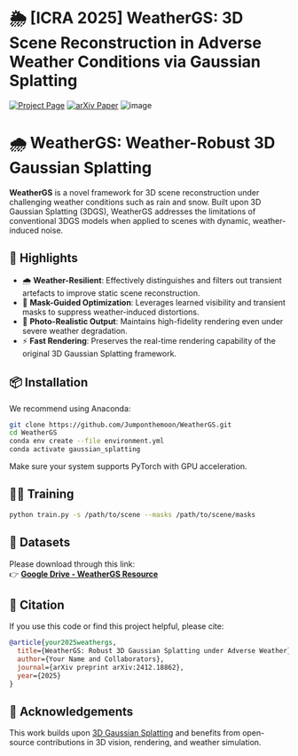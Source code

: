 # 🌦 [ICRA 2025] WeatherGS: 3D Scene Reconstruction in Adverse Weather Conditions via Gaussian Splatting

[![Project Page](https://img.shields.io/badge/Project-Page-yellow)](https://jumponthemoon.github.io/weather-gs/)
[![arXiv Paper](https://img.shields.io/badge/arXiv-Paper-blue)](https://arxiv.org/pdf/2412.18862)
![image](https://github.com/user-attachments/assets/8a23ba19-e259-4015-8cb6-d6ac8b970df2)


# 🌧️ WeatherGS: Weather-Robust 3D Gaussian Splatting

**WeatherGS** is a novel framework for 3D scene reconstruction under challenging weather conditions such as rain and snow. Built upon 3D Gaussian Splatting (3DGS), WeatherGS addresses the limitations of conventional 3DGS models when applied to scenes with dynamic, weather-induced noise.

## 🚀 Highlights

- 🌧️ **Weather-Resilient**: Effectively distinguishes and filters out transient artefacts to improve static scene reconstruction.
- 🧠 **Mask-Guided Optimization**: Leverages learned visibility and transient masks to suppress weather-induced distortions.
- 🎥 **Photo-Realistic Output**: Maintains high-fidelity rendering even under severe weather degradation.
- ⚡ **Fast Rendering**: Preserves the real-time rendering capability of the original 3D Gaussian Splatting framework.


## 📦 Installation

We recommend using Anaconda:

```bash
git clone https://github.com/Jumponthemoon/WeatherGS.git
cd WeatherGS
conda env create --file environment.yml
conda activate gaussian_splatting
```

Make sure your system supports PyTorch with GPU acceleration.

## 🏃‍♂️ Training


```bash
python train.py -s /path/to/scene --masks /path/to/scene/masks
```


## 📁 Datasets

Please download through this link:  
👉 **[Google Drive - WeatherGS Resource](https://drive.google.com/file/d/1S3fOnl-SEgiapFPm2s0VtUDeVYwdAnL_/view?usp=drive_link)**


## 📄 Citation

If you use this code or find this project helpful, please cite:

```bibtex
@article{your2025weathergs,
  title={WeatherGS: Robust 3D Gaussian Splatting under Adverse Weather},
  author={Your Name and Collaborators},
  journal={arXiv preprint arXiv:2412.18862},
  year={2025}
}
```

## 🤝 Acknowledgements

This work builds upon [3D Gaussian Splatting](https://repo-link) and benefits from open-source contributions in 3D vision, rendering, and weather simulation.
